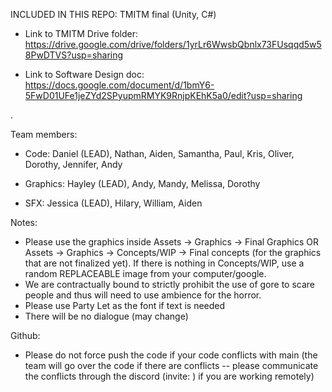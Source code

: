 INCLUDED IN THIS REPO: TMITM final (Unity, C#)

- Link to TMITM Drive folder: https://drive.google.com/drive/folders/1yrLr6WwsbQbnlx73FUsqqd5w58PwDTVS?usp=sharing 

- Link to Software Design doc: https://docs.google.com/document/d/1bmY6-5FwD01UFe1jeZYd2SPyupmRMYK9RnjpKEhK5a0/edit?usp=sharing

.


Team members:
  - Code: Daniel (LEAD), Nathan, Aiden, Samantha, Paul, Kris, Oliver, Dorothy, Jennifer, Andy
  
  - Graphics: Hayley (LEAD), Andy, Mandy, Melissa, Dorothy
  
  - SFX: Jessica (LEAD), Hilary, William, Aiden


Notes:
  - Please use the graphics inside Assets → Graphics → Final Graphics OR Assets → Graphics → Concepts/WIP → Final concepts (for the graphics that are not finalized yet).  If there is nothing in Concepts/WIP, use a random REPLACEABLE image from your computer/google.
  - We are contractually bound to strictly prohibit the use of gore to scare people and thus will need to use ambience for the horror.
  - Please use Party Let as the font if text is needed
  - There will be no dialogue (may change)

Github: 
  - Please do not force push the code if your code conflicts with main (the team will go over the code if there are conflicts -- please communicate the conflicts through the discord (invite: ) if you are working remotely)
